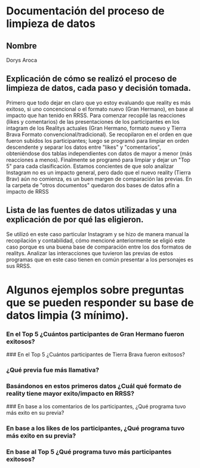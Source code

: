 # Documentación del proceso de limpieza de datos

## Nombre
Dorys Aroca
## Explicación de cómo se realizó el proceso de limpieza de datos, cada paso y decisión tomada.
Primero que todo dejar en claro que yo estoy evaluando que reality es más exitoso, si uno concencional o el formato nuevo (Gran Hermano), en base al impacto que han tenido en RRSS. Para comenzar recopilé las reacciones (likes y comentarios) de las presentaciones de los participantes en los intagram de los Realitys actuales (Gran Hermano, formato nuevo y Tierra Brava Formato convencional/tradicional). Se recopilaron en el orden en que fueron subidos los participantes; luego se programó para limpiar en orden descendente y separar los datos entre "likes" y "comentarios", obteniéndose dos tablas independientes con datos de mayor a menor (más reacciones a menos). Finalmente se programó para limpiar y dejar un "Top 5" para cada clasificación.
Estamos concientes de que solo analizar Instagram no es un impacto general, pero dado que el nuevo reality (Tierra Brav) aún no comienza, es un buen margen de comparación las previas. En la carpeta de "otros documentos" quedaron dos bases de datos afín a impacto de RRSS
## Lista de las fuentes de datos utilizadas y una explicación de por qué las eligieron.
Se utilizó en este caso particular Instagram y se hizo de manera manual la recopilación y contabilidad, cómo mencioné anteriormente se eligió este caso porque es una buena base de comparación entre los dos formatos de realitys. Analizar las interacciones que tuvieron las previas de estos programas que en este caso tienen en común presentar a los personajes es sus RRSS.
# Algunos ejemplos sobre preguntas que se pueden responder su base de datos limpia (3 mínimo).
### En el Top 5 ¿Cuántos participantes de Gran Hermano fueron exitosos?
### En el Top 5 ¿Cuántos participantes de Tierra Brava fueron exitosos?
### ¿Qué previa fue más llamativa?
### Basándonos en estos primeros datos ¿Cuál qué formato de reality tiene mayor exito/impacto en RRSS?
### En base a los comentarios de los participantes, ¿Qué programa tuvo más exito en su previa?
### En base a los likes de los participantes, ¿Qué programa tuvo más exito en su previa?
### En base al Top 5 ¿Qué programa tuvo más participantes exitosos?